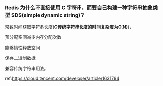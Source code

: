 ### Redis 为什么不直接使用 C 字符串，而要自己构建一种字符串抽象类型 SDS(simple dynamic string)？

常数时间获取字符串长度(**C传统字符串长度的时间复杂度为O(N)**)，

预分配空间减少内存分配次数

能够惰性释放空间

保存二进制数据

兼容传统字符串用法。

ref:https://cloud.tencent.com/developer/article/1631794